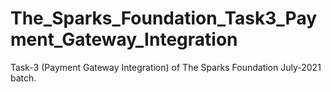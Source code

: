 # The_Sparks_Foundation_Task3_Payment_Gateway_Integration
Task-3 (Payment Gateway Integration) of The Sparks Foundation July-2021 batch.
